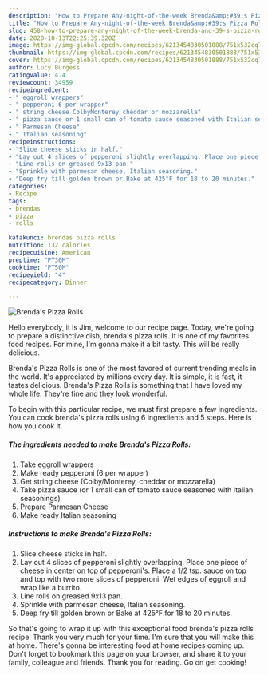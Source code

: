 ```yaml
---
description: "How to Prepare Any-night-of-the-week Brenda&amp;#39;s Pizza Rolls"
title: "How to Prepare Any-night-of-the-week Brenda&amp;#39;s Pizza Rolls"
slug: 458-how-to-prepare-any-night-of-the-week-brenda-and-39-s-pizza-rolls
date: 2020-10-13T22:25:39.320Z
image: https://img-global.cpcdn.com/recipes/6213454830501888/751x532cq70/brendas-pizza-rolls-recipe-main-photo.jpg
thumbnail: https://img-global.cpcdn.com/recipes/6213454830501888/751x532cq70/brendas-pizza-rolls-recipe-main-photo.jpg
cover: https://img-global.cpcdn.com/recipes/6213454830501888/751x532cq70/brendas-pizza-rolls-recipe-main-photo.jpg
author: Lucy Burgess
ratingvalue: 4.4
reviewcount: 34959
recipeingredient:
- " eggroll wrappers"
- " pepperoni 6 per wrapper"
- " string cheese ColbyMonterey cheddar or mozzarella"
- " pizza sauce or 1 small can of tomato sauce seasoned with Italian seasonings"
- " Parmesan Cheese"
- " Italian seasoning"
recipeinstructions:
- "Slice cheese sticks in half."
- "Lay out 4 slices of pepperoni slightly overlapping. Place one piece of cheese in center on top of pepperoni&#39;s.  Place a 1/2 tsp. sauce on top and top with two more slices of pepperoni. Wet edges of eggroll and wrap like a burrito."
- "Line rolls on greased 9x13 pan."
- "Sprinkle with parmesan cheese, Italian seasoning."
- "Deep fry till golden brown or Bake at 425°F for 18 to 20 minutes."
categories:
- Recipe
tags:
- brendas
- pizza
- rolls

katakunci: brendas pizza rolls 
nutrition: 132 calories
recipecuisine: American
preptime: "PT30M"
cooktime: "PT50M"
recipeyield: "4"
recipecategory: Dinner

---
```



![Brenda&#39;s Pizza Rolls](https://img-global.cpcdn.com/recipes/6213454830501888/751x532cq70/brendas-pizza-rolls-recipe-main-photo.jpg)

Hello everybody, it is Jim, welcome to our recipe page. Today, we're going to prepare a distinctive dish, brenda&#39;s pizza rolls. It is one of my favorites food recipes. For mine, I'm gonna make it a bit tasty. This will be really delicious.



Brenda&#39;s Pizza Rolls is one of the most favored of current trending meals in the world. It's appreciated by millions every day. It is simple, it is fast, it tastes delicious. Brenda&#39;s Pizza Rolls is something that I have loved my whole life. They're fine and they look wonderful.


To begin with this particular recipe, we must first prepare a few ingredients. You can cook brenda&#39;s pizza rolls using 6 ingredients and 5 steps. Here is how you cook it.

<!--inarticleads1-->

##### The ingredients needed to make Brenda&#39;s Pizza Rolls:

1. Take  eggroll wrappers
1. Make ready  pepperoni (6 per wrapper)
1. Get  string cheese (Colby/Monterey, cheddar or mozzarella)
1. Take  pizza sauce (or 1 small can of tomato sauce seasoned with Italian seasonings)
1. Prepare  Parmesan Cheese
1. Make ready  Italian seasoning




<!--inarticleads2-->

##### Instructions to make Brenda&#39;s Pizza Rolls:

1. Slice cheese sticks in half.
1. Lay out 4 slices of pepperoni slightly overlapping. Place one piece of cheese in center on top of pepperoni&#39;s.  Place a 1/2 tsp. sauce on top and top with two more slices of pepperoni. Wet edges of eggroll and wrap like a burrito.
1. Line rolls on greased 9x13 pan.
1. Sprinkle with parmesan cheese, Italian seasoning.
1. Deep fry till golden brown or Bake at 425°F for 18 to 20 minutes.




So that's going to wrap it up with this exceptional food brenda&#39;s pizza rolls recipe. Thank you very much for your time. I'm sure that you will make this at home. There's gonna be interesting food at home recipes coming up. Don't forget to bookmark this page on your browser, and share it to your family, colleague and friends. Thank you for reading. Go on get cooking!
